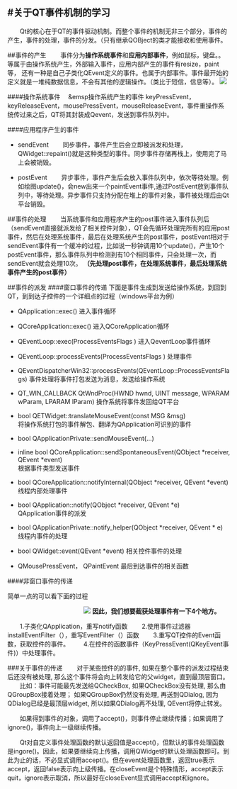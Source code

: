 #关于QT事件机制的学习
----
&emsp;&emsp;Qt的核心在于QT的事件驱动机制。而整个事件的机制无非三个部分，事件的产生，事件的处理，事件的分发。（只有继承QOBject的类才能接收和使用事件。

##事件的产生
&emsp;&emsp;事件分为**操作系统事件**和**应用内部事件**，例如鼠标，键盘。。等属于由操作系统产生，外部输入事件，应用内部产生的事件有resize，paint等， 还有一种是自己子类化QEvent定义的事件。也属于内部事件。事件最开始的定义就是一堆纯数据信息，不会有其他的逻辑操作。（类比于短信，信息等）。
![](https://i.imgur.com/bJtNbUH.png)

	
####操作系统事件
 &emsp;&emsp操作系统产生的事件 keyPressEvent，keyReleaseEvent，mousePressEvent，mouseReleaseEvent，事件重操作系统传过来之后，QT将其封装成Qevent，发送到事件队列中。

####应用程序产生的事件
- sendEvent
  &emsp;&emsp;同步事件，事件产生后会立即被派发和处理，QWidget::repaint()就是这种类型的事件。同步事件存储再栈上，使用完了马上会被销毁。


- postEvent
  &emsp;&emsp;异步事件，事件产生后会放入事件队列中，依次等待处理。例如绘图update()，会new出来一个paintEvent事件,通过PostEvent放到事件队列中，等待处理。异步事件只支持分配在堆上的事件对象，事件被处理后由Qt平台销毁。

##事件的处理
&emsp;&emsp;当系统事件和应用程序产生的post事件进入事件队列后（sendEvent直接就派发给了相关控件对象），QT会先循环处理完所有的应用post事件，然后在处理系统事件，最后在处理系统产生的post事件，postEvent相对于sendEvent事件有一个缓冲的过程，比如说一秒钟调用10个update()，产生10个postEvent事件，那么事件队列中检测到有10个相同事件，只会处理一次，而sendEvent就会处理10次。
**（先处理post事件，在处理系统事件，最后处理系统事件产生的post事件）**

##事件的派发
####窗口事件的传递
下面是事件生成到发送给操作系统，到回到QT，到到达子控件的一个详细点的过程（windows平台为例）
- QApplication::exec()
	进入事件循环

- QCoreApplication::exec() 
	进入QCoreApplication循环

- QEventLoop::exec(ProcessEventsFlags ) 
	进入QeventLoop事件循环  
 
- QEventLoop::processEvents(ProcessEventsFlags ) 
    处理事件

- QEventDispatcherWin32::processEvents(QEventLoop::ProcessEventsFlags) 
	事件处理将事件打包发送为消息，发送给操作系统 

- QT_WIN_CALLBACK QtWndProc(HWND hwnd, UINT message, WPARAM wParam, LPARAM lParam)
	操作系统将事件发回给QT平台

- bool QETWidget::translateMouseEvent(const MSG &msg)   
	将操作系统打包的事件解包、翻译为QApplication可识别的事件

- bool QApplicationPrivate::sendMouseEvent(...)   
- inline bool QCoreApplication::sendSpontaneousEvent(QObject *receiver, QEvent *event)   
	根据事件类型发送事件

- bool QCoreApplication::notifyInternal(QObject *receiver, QEvent *event)
	线程内部处理事件

- bool QApplication::notify(QObject *receiver, QEvent *e)  
	QApplication事件的派发 

- bool QApplicationPrivate::notify_helper(QObject *receiver, QEvent * e) 
    线程内事件的处理
 
- bool QWidget::event(QEvent *event)
	相关控件事件的处理

- QMousePressEvent， QPaintEvent
	最后到达事件的相关函数

####非窗口事件的传递

简单一点的可以看下面的过程

&emsp;&emsp;&emsp;&emsp;&emsp;&emsp;&emsp;&emsp;&emsp;&emsp;&emsp;&emsp;  ![](https://i.imgur.com/WCaMY9J.png)
**因此，我们想要截获处理事件有一下4个地方。**
	
&emsp;&emsp;1.子类化QApplication，重写notify函数
&emsp;&emsp;2.使用事件过滤器installEventFilter（），重写EventFilter（）函数
&emsp;&emsp;3.重写QT控件的Event函数，获取控件的事件。
&emsp;&emsp;4.在控件的函数事件（KeyPressEvent(QKeyEvent事件)）中处理事件。

###关于事件的传递
&emsp;&emsp;对于某些控件的的事件, 如果在整个事件的派发过程结束后还没有被处理, 那么这个事件将会向上转发给它的父widget，直到最顶层窗口。
&emsp;&emsp;比如：事件可能最先发送给QCheckBox, 如果QCheckBox没有处理, 那么由QGroupBox接着处理；
如果QGroupBox仍然没有处理, 再送到QDialog, 因为QDialog已经是最顶层widget, 所以如果QDialog再不处理, QEvent将停止转发。

&emsp;&emsp;如果得到事件的对象，调用了accept()，则事件停止继续传播；如果调用了ignore()，事件向上一级继续传播。

&emsp;&emsp;Qt对自定义事件处理函数的默认返回值是accept()，但默认的事件处理函数是ingore()。因此，如果要继续向上传播，调用QWidget的默认处理函数即可。到此为止的话，不必显式调用accept()。但在event处理函数里，返回true表示accept，返回false表示向上级传播。在closeEvent是个特殊情形，accept表示quit，ignore表示取消，所以最好在closeEvent显式调用accept和ignore。